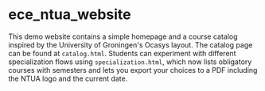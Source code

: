 # ece_ntua_website

This demo website contains a simple homepage and a course catalog inspired by the University of Groningen's Ocasys layout. The catalog page can be found at `catalog.html`.
Students can experiment with different specialization flows using `specialization.html`,
which now lists obligatory courses with semesters and lets you export your choices
to a PDF including the NTUA logo and the current date.
